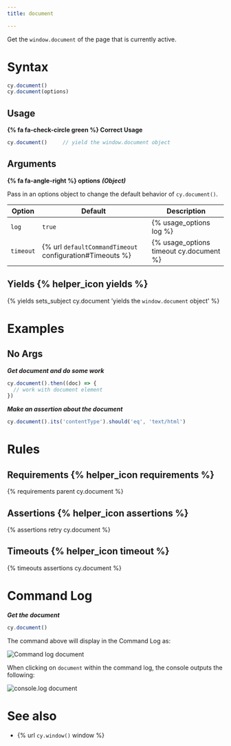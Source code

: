 ```yaml
---
title: document

---
```


Get the `window.document` of the page that is currently active.

# Syntax

```javascript
cy.document()
cy.document(options)
```

## Usage

**{% fa fa-check-circle green %} Correct Usage**

```javascript
cy.document()     // yield the window.document object
```

## Arguments

**{% fa fa-angle-right %} options** ***(Object)***

Pass in an options object to change the default behavior of `cy.document()`.

Option | Default | Description
--- | --- | ---
`log` | `true` | {% usage_options log %}
`timeout` | {% url `defaultCommandTimeout` configuration#Timeouts %} | {% usage_options timeout cy.document %}

## Yields {% helper_icon yields %}

{% yields sets_subject cy.document 'yields the `window.document` object' %}

# Examples

## No Args

***Get document and do some work***

```javascript
cy.document().then((doc) => {
  // work with document element
})
```

***Make an assertion about the document***

```javascript
cy.document().its('contentType').should('eq', 'text/html')
```

# Rules

## Requirements {% helper_icon requirements %}

{% requirements parent cy.document %}

## Assertions {% helper_icon assertions %}

{% assertions retry cy.document %}

## Timeouts {% helper_icon timeout %}

{% timeouts assertions cy.document %}

# Command Log

***Get the document***

```javascript
cy.document()
```

The command above will display in the Command Log as:

![Command log document](/img/api/document/get-document-of-application-in-command-log.png)

When clicking on `document` within the command log, the console outputs the following:

![console.log document](/img/api/document/console-yields-the-document-of-aut.png)

# See also

- {% url `cy.window()` window %}
